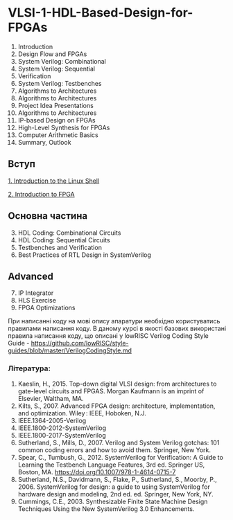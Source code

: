 # VLSI-1-HDL-Based-Design-for-FPGAs

1. Introduction
2. Design Flow and FPGAs
3. System Verilog: Combinational
4. System Verilog: Sequential
5. Verification
6. System Verilog: Testbenches
7. Algorithms to Architectures
8. Algorithms to Architectures
9. Project Idea Presentations
10. Algorithms to Architectures
11. IP-based Design on FPGAs
12. High-Level Synthesis for FPGAs
13. Computer Arithmetic Basics
14. Summary, Outlook



## Вступ
[1. Introduction to the Linux Shell](Lab0_Introduction_to_the_Linux_ukr.md) 

[2. Introduction to FPGA]()

## Основна частина
3. HDL Coding: Combinational Circuits
4. HDL Coding: Sequential Circuits
5. Testbenches and Verification
6. Best Practices of RTL Design in SystemVerilog

## Advanced
7. IP Integrator
8. HLS Exercise
9. FPGA Optimizations

При написанні коду на мові опису апаратури необхідно користуватись правилами написання коду. 
В даному курсі в якості базових використані правила написання коду, 
що описані у lowRISC Verilog Coding Style Guide - https://github.com/lowRISC/style-guides/blob/master/VerilogCodingStyle.md



### Література:

1) Kaeslin, H., 2015. Top-down digital VLSI design: from architectures to gate-level circuits and FPGAS. Morgan Kaufmann is an imprint of Elsevier, Waltham, MA.
2) Kilts, S., 2007. Advanced FPGA design: architecture, implementation, and optimization. Wiley : IEEE, Hoboken, N.J.
3) IEEE.1364-2005-Verilog
4) IEEE.1800-2012-SystemVerilog
5) IEEE.1800-2017-SystemVerilog
6) Sutherland, S., Mills, D., 2007. Verilog and System Verilog gotchas: 101 common coding errors and how to avoid them. Springer, New York.
7) Spear, C., Tumbush, G., 2012. SystemVerilog for Verification: A Guide to Learning the Testbench Language Features, 3rd ed. Springer US, Boston, MA. https://doi.org/10.1007/978-1-4614-0715-7
8) Sutherland, N.S., Davidmann, S., Flake, P., Sutherland, S., Moorby, P., 2006. SystemVerilog for design: a guide to using SystemVerilog for hardware design and modeling, 2nd ed. ed. Springer, New York, NY.
9) Cummings, C.E., 2003. Synthesizable Finite State Machine Design Techniques Using the New SystemVerilog 3.0 Enhancements.
